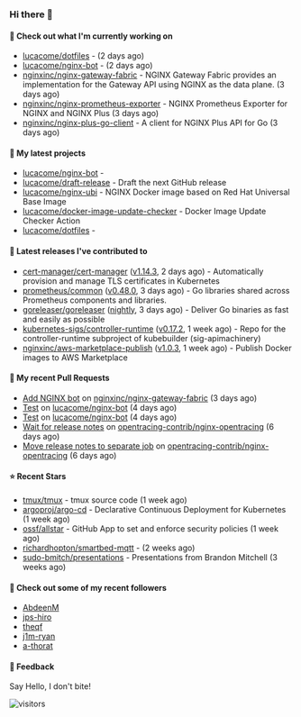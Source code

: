 ### Hi there 👋

#### 👷 Check out what I'm currently working on

- [lucacome/dotfiles](https://github.com/lucacome/dotfiles) -  (2 days ago)
- [lucacome/nginx-bot](https://github.com/lucacome/nginx-bot) -  (2 days ago)
- [nginxinc/nginx-gateway-fabric](https://github.com/nginxinc/nginx-gateway-fabric) - NGINX Gateway Fabric provides an implementation for the Gateway API using NGINX as the data plane. (3 days ago)
- [nginxinc/nginx-prometheus-exporter](https://github.com/nginxinc/nginx-prometheus-exporter) - NGINX Prometheus Exporter for NGINX and NGINX Plus (3 days ago)
- [nginxinc/nginx-plus-go-client](https://github.com/nginxinc/nginx-plus-go-client) - A client for NGINX Plus API for Go (3 days ago)

#### 🌱 My latest projects

- [lucacome/nginx-bot](https://github.com/lucacome/nginx-bot) - 
- [lucacome/draft-release](https://github.com/lucacome/draft-release) - Draft the next GitHub release
- [lucacome/nginx-ubi](https://github.com/lucacome/nginx-ubi) - NGINX Docker image based on Red Hat Universal Base Image
- [lucacome/docker-image-update-checker](https://github.com/lucacome/docker-image-update-checker) - Docker Image Update Checker Action
- [lucacome/dotfiles](https://github.com/lucacome/dotfiles) - 

#### 🔭 Latest releases I've contributed to

- [cert-manager/cert-manager](https://github.com/cert-manager/cert-manager) ([v1.14.3](https://github.com/cert-manager/cert-manager/releases/tag/v1.14.3), 2 days ago) - Automatically provision and manage TLS certificates in Kubernetes
- [prometheus/common](https://github.com/prometheus/common) ([v0.48.0](https://github.com/prometheus/common/releases/tag/v0.48.0), 3 days ago) - Go libraries shared across Prometheus components and libraries.
- [goreleaser/goreleaser](https://github.com/goreleaser/goreleaser) ([nightly](https://github.com/goreleaser/goreleaser/releases/tag/nightly), 3 days ago) - Deliver Go binaries as fast and easily as possible
- [kubernetes-sigs/controller-runtime](https://github.com/kubernetes-sigs/controller-runtime) ([v0.17.2](https://github.com/kubernetes-sigs/controller-runtime/releases/tag/v0.17.2), 1 week ago) - Repo for the controller-runtime subproject of kubebuilder (sig-apimachinery)
- [nginxinc/aws-marketplace-publish](https://github.com/nginxinc/aws-marketplace-publish) ([v1.0.3](https://github.com/nginxinc/aws-marketplace-publish/releases/tag/v1.0.3), 1 week ago) - Publish Docker images to AWS Marketplace

#### 🔨 My recent Pull Requests

- [Add NGINX bot](https://github.com/nginxinc/nginx-gateway-fabric/pull/1607) on [nginxinc/nginx-gateway-fabric](https://github.com/nginxinc/nginx-gateway-fabric) (3 days ago)
- [Test](https://github.com/lucacome/nginx-bot/pull/21) on [lucacome/nginx-bot](https://github.com/lucacome/nginx-bot) (4 days ago)
- [Test](https://github.com/lucacome/nginx-bot/pull/20) on [lucacome/nginx-bot](https://github.com/lucacome/nginx-bot) (4 days ago)
- [Wait for release notes](https://github.com/opentracing-contrib/nginx-opentracing/pull/584) on [opentracing-contrib/nginx-opentracing](https://github.com/opentracing-contrib/nginx-opentracing) (6 days ago)
- [Move release notes to separate job](https://github.com/opentracing-contrib/nginx-opentracing/pull/583) on [opentracing-contrib/nginx-opentracing](https://github.com/opentracing-contrib/nginx-opentracing) (6 days ago)

#### ⭐ Recent Stars

- [tmux/tmux](https://github.com/tmux/tmux) - tmux source code (1 week ago)
- [argoproj/argo-cd](https://github.com/argoproj/argo-cd) - Declarative Continuous Deployment for Kubernetes (1 week ago)
- [ossf/allstar](https://github.com/ossf/allstar) - GitHub App to set and enforce security policies (1 week ago)
- [richardhopton/smartbed-mqtt](https://github.com/richardhopton/smartbed-mqtt) -  (2 weeks ago)
- [sudo-bmitch/presentations](https://github.com/sudo-bmitch/presentations) - Presentations from Brandon Mitchell (3 weeks ago)

#### 👯 Check out some of my recent followers

- [AbdeenM](https://github.com/AbdeenM)
- [jps-hiro](https://github.com/jps-hiro)
- [theqf](https://github.com/theqf)
- [j1m-ryan](https://github.com/j1m-ryan)
- [a-thorat](https://github.com/a-thorat)

#### 💬 Feedback

Say Hello, I don't bite!

![visitors](https://visitor-badge.laobi.icu/badge?page_id=lucacome.visitor-badge)
#
